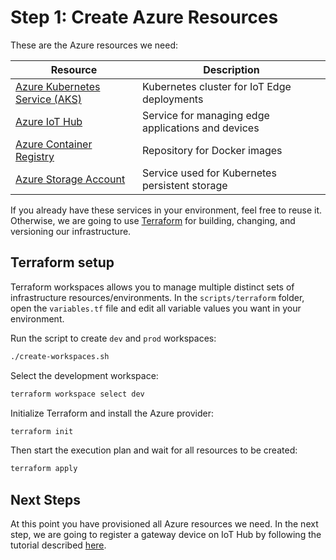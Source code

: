 # Step 1: Create Azure Resources

These are the Azure resources we need:

| Resource | Description |
| -------------- | -------------- |
| [Azure Kubernetes Service (AKS)](https://docs.microsoft.com/en-us/azure/aks/intro-kubernetes) | Kubernetes cluster for IoT Edge deployments |
| [Azure IoT Hub](https://docs.microsoft.com/en-us/azure/iot-hub/about-iot-hub) | Service for managing edge applications and devices |
| [Azure Container Registry](https://docs.microsoft.com/en-us/azure/container-registry/container-registry-intro) | Repository for Docker images |
| [Azure Storage Account](https://docs.microsoft.com/en-us/azure/storage/common/storage-account-overview) | Service used for Kubernetes persistent storage |

If you already have these services in your environment, feel free to reuse it. Otherwise, we are going to use [Terraform](https://www.terraform.io/) for building, changing, and versioning our infrastructure. 

## Terraform setup

Terraform workspaces allows you to manage multiple distinct sets of infrastructure resources/environments. In the `scripts/terraform` folder, open the `variables.tf` file and edit all variable values you want in your environment.

Run the script to create `dev` and `prod` workspaces:

```sh
./create-workspaces.sh 
```

Select the development workspace:

```sh
terraform workspace select dev
```

Initialize Terraform and install the Azure provider:

```sh
terraform init
```

Then start the execution plan and wait for all resources to be created:

```sh
terraform apply
```

## Next Steps

At this point you have provisioned all Azure resources we need. In the next step, we are going to register a gateway device on IoT Hub by following the tutorial described [here](./register-gateway-devices.md).